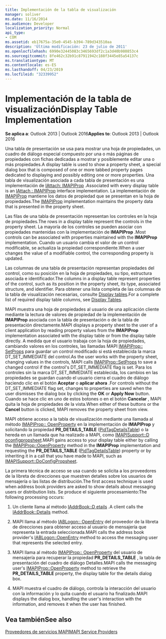 ```yaml
---
title: Implementación de la tabla de visualización
manager: soliver
ms.date: 11/16/2014
ms.audience: Developer
localization_priority: Normal
api_type:
- COM
ms.assetid: eb17675a-35e0-4545-b394-789d343510aa
description: 'Última modificación: 23 de julio de 2011'
ms.openlocfilehash: 6990e32445083c3465693df2c1a3d40b980853c4
ms.sourcegitcommit: 8fe462c32b91c87911942c188f3445e85a54137c
ms.translationtype: MT
ms.contentlocale: es-ES
ms.lasthandoff: 04/23/2019
ms.locfileid: "32339952"
---
```

# <a name="display-table-implementation"></a><span data-ttu-id="bdcc4-103">Implementación de la tabla de visualización</span><span class="sxs-lookup"><span data-stu-id="bdcc4-103">Display Table Implementation</span></span>

  
  
<span data-ttu-id="bdcc4-104">**Se aplica a**: Outlook 2013 | Outlook 2016</span><span class="sxs-lookup"><span data-stu-id="bdcc4-104">**Applies to**: Outlook 2013 | Outlook 2016</span></span> 
  
<span data-ttu-id="bdcc4-105">Una tabla de presentación se usa para mostrar una hoja de propiedades, un cuadro de diálogo especial compuesto por una o más páginas de propiedades con fichas dedicadas a mostrar y posiblemente editar una o más propiedades.</span><span class="sxs-lookup"><span data-stu-id="bdcc4-105">A display table is used to show a property sheet, a special dialog box that is composed of one or more tabbed property pages dedicated to displaying and possibly editing one or more properties.</span></span> <span data-ttu-id="bdcc4-106">Una tabla de visualización asociada a cada tabla de presentación es una implementación de [IAttach: IMAPIProp](iattachimapiprop.md) .</span><span class="sxs-lookup"><span data-stu-id="bdcc4-106">Associated with every display table is an [IAttach : IMAPIProp](iattachimapiprop.md) interface implementation.</span></span> <span data-ttu-id="bdcc4-107">La implementación de [IMAPIProp](imapipropiunknown.md) mantiene los datos de propiedad que se presentan en la hoja de propiedades.</span><span class="sxs-lookup"><span data-stu-id="bdcc4-107">The [IMAPIProp](imapipropiunknown.md) implementation maintains the property data that is presented in the property sheet.</span></span> 
  
<span data-ttu-id="bdcc4-108">Las filas de una tabla de presentación representan los controles en la hoja de propiedades.</span><span class="sxs-lookup"><span data-stu-id="bdcc4-108">The rows in a display table represent the controls in the property sheet.</span></span> <span data-ttu-id="bdcc4-109">La mayoría de los controles se pueden asociar con propiedades mantenidas con la implementación de **IMAPIProp** .</span><span class="sxs-lookup"><span data-stu-id="bdcc4-109">Most controls can be associated with properties maintained with the **IMAPIProp** implementation.</span></span> <span data-ttu-id="bdcc4-110">Cuando un usuario cambia el valor de un control modificable, se actualiza la propiedad correspondiente.</span><span class="sxs-lookup"><span data-stu-id="bdcc4-110">When a user changes the value of a modifiable control, the corresponding property is updated.</span></span> 
  
<span data-ttu-id="bdcc4-111">Las columnas de una tabla de presentación representan propiedades del control, como su posición en la hoja de propiedades, su tipo, estructura asociada e identificador.</span><span class="sxs-lookup"><span data-stu-id="bdcc4-111">The columns in a display table represent properties of the control, such as its position in the property sheet, its type, associated structure, and identifier.</span></span> <span data-ttu-id="bdcc4-112">Para obtener una lista completa de las columnas de la tabla de visualización necesarias, consulte [Display tables](display-tables.md).</span><span class="sxs-lookup"><span data-stu-id="bdcc4-112">For a complete list of required display table columns, see [Display Tables](display-tables.md).</span></span>
  
<span data-ttu-id="bdcc4-113">MAPI muestra una hoja de propiedades al usuario de una aplicación cliente mediante la lectura de valores de propiedad de la implementación de **IMAPIProp** asociada con la tabla de presentación o de la tabla de presentación directamente.</span><span class="sxs-lookup"><span data-stu-id="bdcc4-113">MAPI displays a property sheet to the user of a client application by reading property values from the **IMAPIProp** implementation associated with the display table or from the display table directly.</span></span> <span data-ttu-id="bdcc4-114">A medida que el usuario trabaja con la hoja de propiedades, cambiando valores en los controles, las llamadas MAPI [IMAPIProp:: SetProps](imapiprop-setprops.md) para guardar un control modificado si está establecida la marca DT_SET_IMMEDIATE del control.</span><span class="sxs-lookup"><span data-stu-id="bdcc4-114">As the user works with the property sheet, changing values in the controls, MAPI calls [IMAPIProp::SetProps](imapiprop-setprops.md) to save a changed control if the control's DT_SET_IMMEDIATE flag is set.</span></span> <span data-ttu-id="bdcc4-115">Para los controles sin la marca DT_SET_IMMEDIATE establecida, los cambios en las propiedades se guardan cuando el usuario cierra el cuadro de diálogo haciendo clic en el botón **Aceptar** o **aplicar ahora** .</span><span class="sxs-lookup"><span data-stu-id="bdcc4-115">For controls without the DT_SET_IMMEDIATE flag set, changes to properties are saved when the user dismisses the dialog box by clicking the **OK** or **Apply Now** button.</span></span> <span data-ttu-id="bdcc4-116">Cuando se hace clic en uno de estos botones o en el botón **Cancelar** , MAPI quita la hoja de propiedades de la vista.</span><span class="sxs-lookup"><span data-stu-id="bdcc4-116">When either of these buttons or the **Cancel** button is clicked, MAPI removes the property sheet from view.</span></span> 
  
<span data-ttu-id="bdcc4-117">MAPI obtiene acceso a la tabla de visualización mediante una llamada al método [IMAPIProp:: OpenProperty](imapiprop-openproperty.md) en la implementación de **IMAPIProp** y solicitando la propiedad **PR_DETAILS_TABLE** ([PidTagDetailsTable](pidtagdetailstable-canonical-property.md)) o la hereda en un llamada que ha realizado a MAPI, como [IMAPISupport::D oconfigpropsheet](imapisupport-doconfigpropsheet.md).</span><span class="sxs-lookup"><span data-stu-id="bdcc4-117">MAPI gains access to your display table either by calling the [IMAPIProp::OpenProperty](imapiprop-openproperty.md) method in the **IMAPIProp** implementation and requesting the **PR_DETAILS_TABLE** ([PidTagDetailsTable](pidtagdetailstable-canonical-property.md)) property or by inheriting it in a call that you have made to MAPI, such as [IMAPISupport::DoConfigPropsheet](imapisupport-doconfigpropsheet.md).</span></span>
  
<span data-ttu-id="bdcc4-118">La primera técnica de acceso se usa cuando se solicita a los proveedores de la libreta de direcciones que muestren detalles sobre los usuarios de mensajería o las listas de distribución.</span><span class="sxs-lookup"><span data-stu-id="bdcc4-118">The first access technique is used when address book providers are asked to show details about messaging users or distribution lists.</span></span> <span data-ttu-id="bdcc4-119">Se produce el siguiente procesamiento:</span><span class="sxs-lookup"><span data-stu-id="bdcc4-119">The following processing occurs:</span></span>
  
1. <span data-ttu-id="bdcc4-120">Un cliente llama al método [IAddrBook::D etails](iaddrbook-details.md) .</span><span class="sxs-lookup"><span data-stu-id="bdcc4-120">A client calls the [IAddrBook::Details](iaddrbook-details.md) method.</span></span> 
    
2. <span data-ttu-id="bdcc4-121">MAPI llama al método [IABLogon:: OpenEntry](iablogon-openentry.md) del proveedor de la libreta de direcciones para obtener acceso al usuario de mensajería que representa la entrada seleccionada.</span><span class="sxs-lookup"><span data-stu-id="bdcc4-121">MAPI calls the address book provider's [IABLogon::OpenEntry](iablogon-openentry.md) method to access the messaging user that represents the selected entry.</span></span> 
    
3. <span data-ttu-id="bdcc4-122">MAPI llama al método [IMAPIProp:: OpenProperty](imapiprop-openproperty.md) del usuario de mensajería para recuperar la propiedad **PR_DETAILS_TABLE** , la tabla de presentación del cuadro de diálogo Detalles.</span><span class="sxs-lookup"><span data-stu-id="bdcc4-122">MAPI calls the messaging user's [IMAPIProp::OpenProperty](imapiprop-openproperty.md) method to retrieve the **PR_DETAILS_TABLE** property, the display table for the details dialog box.</span></span> 
    
4. <span data-ttu-id="bdcc4-123">MAPI muestra el cuadro de diálogo, controla la interacción del usuario con la información y lo quita cuando el usuario ha finalizado.</span><span class="sxs-lookup"><span data-stu-id="bdcc4-123">MAPI displays the dialog box, handling the user's interaction with the information, and removes it when the user has finished.</span></span> 
    
## <a name="see-also"></a><span data-ttu-id="bdcc4-124">Vea también</span><span class="sxs-lookup"><span data-stu-id="bdcc4-124">See also</span></span>



[<span data-ttu-id="bdcc4-125">Proveedores de servicios MAPI</span><span class="sxs-lookup"><span data-stu-id="bdcc4-125">MAPI Service Providers</span></span>](mapi-service-providers.md)


